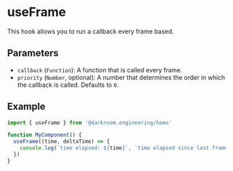 # useFrame

This hook allows you to run a callback every frame based.

## Parameters

- `callback` (`Function`): A function that is called every frame.
- `priority` (`Number`, optional): A number that determines the order in which the callback is called. Defaults to `0`.

## Example

```jsx
import { useFrame } from '@darkroom.engineering/hamo'

function MyComponent() {
  useFrame((time, deltaTime) => {
    console.log(`time elapsed: ${time}`, `time elapsed since last frame: ${deltaTime}`)
  })
}
```
